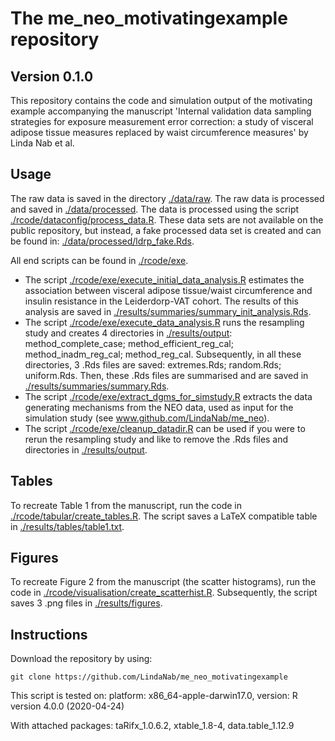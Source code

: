 # The me_neo_motivatingexample repository

## Version 0.1.0
This repository contains the code and simulation output of the motivating example accompanying the manuscript 'Internal validation data sampling strategies for exposure measurement error correction: a study of visceral adipose tissue measures replaced by waist circumference measures' by Linda Nab et al.

## Usage
The raw data is saved in the directory [./data/raw](./data/raw). The raw data is processed and saved in [./data/processed](./data/processed). The data is processed using the script [./rcode/dataconfig/process_data.R](./rcode/dataconfig/process_data.R). These data sets are not available on the public repository, but instead, a fake processed data set is created and can be found in: [./data/processed/ldrp_fake.Rds](./data/processed/ldrp_fake.Rds).


All end scripts can be found in [./rcode/exe](./rcode/exe).
* The script [./rcode/exe/execute_initial_data_analysis.R](./rcode/exe/execute_initial_data_analysis.R) estimates the association between visceral adipose tissue/waist circumference and insulin resistance in the Leiderdorp-VAT cohort. The results of this analysis are saved in [./results/summaries/summary_init_analysis.Rds](./results/summaries/summary_init_analysis.Rds).
* The script [./rcode/exe/execute_data_analysis.R](./rcode/exe/execute_data_analysis.R) runs the resampling study and creates 4 directories in [./results/output](./results/output): method_complete_case; method_efficient_reg_cal; method_inadm_reg_cal; method_reg_cal. Subsequently, in all these directories, 3 .Rds files are saved: extremes.Rds; random.Rds; uniform.Rds. Then, these .Rds files are summarised and are saved in [./results/summaries/summary.Rds](./results/summaries/summary.Rds).
* The script [./rcode/exe/extract_dgms_for_simstudy.R](./rcode/exe/extract_dgms_for_simstudy.R) extracts the data generating mechanisms from the NEO data, used as input for the simulation study (see www.github.com/LindaNab/me_neo).
* The script [./rcode/exe/cleanup_datadir.R](./rcode/exe/cleanup_datadir.R) can be used if you were to rerun the resampling study and like to remove the .Rds files and directories in [./results/output](./results/output).

## Tables
To recreate Table 1 from the manuscript, run the code in [./rcode/tabular/create_tables.R](./rcode/tabular/create_tables.R). The script saves a LaTeX compatible table in [./results/tables/table1.txt](./results/tables/table1.txt). 

## Figures
To recreate Figure 2 from the manuscript (the scatter histograms), run the code in [./rcode/visualisation/create_scatterhist.R](./rcode/visualisation/create_scatterhist.R). Subsequently, the script saves 3 .png files in [./results/figures](./results/figures).

## Instructions
Download the repository by using:
```console
git clone https://github.com/LindaNab/me_neo_motivatingexample
```

This script is tested on:
platform: x86_64-apple-darwin17.0, version: R version 4.0.0 (2020-04-24)

With attached packages:
taRifx_1.0.6.2, xtable_1.8-4, data.table_1.12.9
